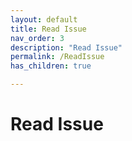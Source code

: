 ```yaml
---
layout: default
title: Read Issue
nav_order: 3
description: "Read Issue"
permalink: /ReadIssue
has_children: true

---
```


# Read Issue
 